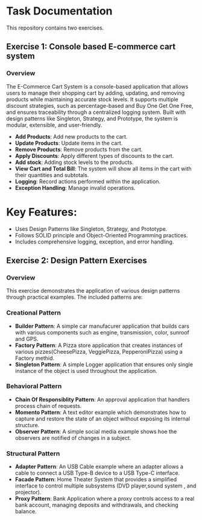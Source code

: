 # Task Documentation
This repository contains two exercises.

## Exercise 1: Console based E-commerce cart system

### Overview
The E-Commerce Cart System is a console-based application that allows users to manage their shopping cart by adding, updating, and removing products while maintaining accurate stock levels. It supports multiple discount strategies, such as percentage-based and Buy One Get One Free, and ensures traceability through a centralized logging system. Built with design patterns like Singleton, Strategy, and Prototype, the system is modular, extensible, and user-friendly.

  * **Add Products**: Add new products to the cart.
  * **Update Products**: Update items in the cart.
  * **Remove Products**: Remove products from the cart.
  * **Apply Discounts**: Apply different types of discounts to the cart.
  * **Add stock**: Adding stock levels to the products.
  * **View Cart and Total Bill**: The system will show all items in the cart with their quantities and subtotals.
  * **Logging**: Record actions performed within the application.
  * **Exception Handling**: Manage invalid operations.

# Key Features: 
  * Uses Design Patterns like Singleton, Strategy, and Prototype.
  * Follows SOLID principle and Object-Oriented Programming practices.
  * Includes comprehensive logging, exception, and error handling.

## **Exercise 2: Design Pattern Exercises**

### Overview 
This exercise demonstrates the application of various design patterns through practical examples. The included patterns are:

### **Creational Pattern**
  * **Builder Pattern**: A simple car manufacurer application that builds cars with various components such as engine, transmission, color, sunroof and GPS.
  * **Factory Pattern**: A Pizza store application that creates instances of various pizzes(CheesePizza, VeggiePizza, PepperoniPizza) using a Factory methid.
  * **Singleton Pattern**: A simple Logger application that ensures only single instance of the object is used throughout the application.

### **Behavioral Pattern**
  * **Chain Of Responsiblity Pattern**: An approval application that handlers process chain of requests.
  * **Momento Pattern**: A text editor example which demonstrates how to capture and restore the state of an object without       exposing its internal structure.
  * **Observer Pattern**: A simple social media example shows hoe the observers are notified of changes in a subject.

### **Structural Pattern**
  * **Adapter Pattern**: An USB Cable example where an adapter allows a cable to connect a USB Type-B device to a USB Type-C interface.
  * **Facade Pattern**:  Home Theater System that provides a simplified interface to control multiple subsystems (DVD player,sound system , and projector).
  * **Proxy Pattern**: Bank Application where a proxy controls access to a real bank account, managing deposits and withdrawals, and checking balance.
